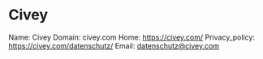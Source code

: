 
# Civey

Name: Civey
Domain: civey.com
Home: https://civey.com/
Privacy_policy: https://civey.com/datenschutz/
Email: datenschutz@civey.com
